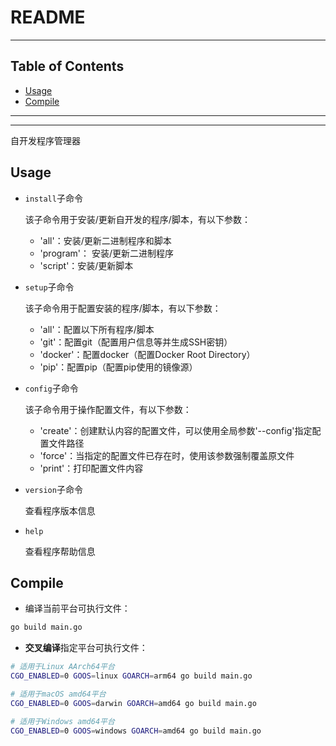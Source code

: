 # README

<!-- File: README.md -->
<!-- Author: YJ -->
<!-- Email: yj1516268@outlook.com -->
<!-- Created Time: 2023-06-07 11:09:05 -->

---

## Table of Contents

<!-- vim-markdown-toc GFM -->

* [Usage](#usage)
* [Compile](#compile)

<!-- vim-markdown-toc -->

---

<!-- Object info -->

---

自开发程序管理器

## Usage

- `install`子命令

    该子命令用于安装/更新自开发的程序/脚本，有以下参数：

    - 'all'：安装/更新二进制程序和脚本
    - 'program'： 安装/更新二进制程序
    - 'script'：安装/更新脚本

- `setup`子命令

    该子命令用于配置安装的程序/脚本，有以下参数：

    - 'all'：配置以下所有程序/脚本
    - 'git'：配置git（配置用户信息等并生成SSH密钥）
    - 'docker'：配置docker（配置Docker Root Directory）
    - 'pip'：配置pip（配置pip使用的镜像源）

- `config`子命令

    该子命令用于操作配置文件，有以下参数：

    - 'create'：创建默认内容的配置文件，可以使用全局参数'--config'指定配置文件路径
    - 'force'：当指定的配置文件已存在时，使用该参数强制覆盖原文件
    - 'print'：打印配置文件内容

- `version`子命令

    查看程序版本信息

- `help`

    查看程序帮助信息

## Compile

- 编译当前平台可执行文件：

```bash
go build main.go
```

- **交叉编译**指定平台可执行文件：

```bash
# 适用于Linux AArch64平台
CGO_ENABLED=0 GOOS=linux GOARCH=arm64 go build main.go
```

```bash
# 适用于macOS amd64平台
CGO_ENABLED=0 GOOS=darwin GOARCH=amd64 go build main.go
```

```bash
# 适用于Windows amd64平台
CGO_ENABLED=0 GOOS=windows GOARCH=amd64 go build main.go
```
